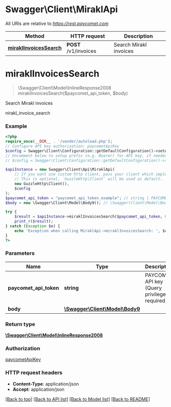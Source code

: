 # Swagger\Client\MiraklApi

All URIs are relative to *https://rest.paycomet.com*

Method | HTTP request | Description
------------- | ------------- | -------------
[**miraklInvoicesSearch**](MiraklApi.md#miraklinvoicessearch) | **POST** /v1/invoices | Search Mirakl invoices

# **miraklInvoicesSearch**
> \Swagger\Client\Model\InlineResponse2008 miraklInvoicesSearch($paycomet_api_token, $body)

Search Mirakl invoices

nirakl_invoice_search

### Example
```php
<?php
require_once(__DIR__ . '/vendor/autoload.php');
// Configure API key authorization: paycometApiKey
$config = Swagger\Client\Configuration::getDefaultConfiguration()->setApiKey('PAYCOMET-API-TOKEN', 'YOUR_API_KEY');
// Uncomment below to setup prefix (e.g. Bearer) for API key, if needed
// $config = Swagger\Client\Configuration::getDefaultConfiguration()->setApiKeyPrefix('PAYCOMET-API-TOKEN', 'Bearer');

$apiInstance = new Swagger\Client\Api\MiraklApi(
    // If you want use custom http client, pass your client which implements `GuzzleHttp\ClientInterface`.
    // This is optional, `GuzzleHttp\Client` will be used as default.
    new GuzzleHttp\Client(),
    $config
);
$paycomet_api_token = "paycomet_api_token_example"; // string | PAYCOMET API key (Query privilege required)
$body = new \Swagger\Client\Model\Body9(); // \Swagger\Client\Model\Body9 | 

try {
    $result = $apiInstance->miraklInvoicesSearch($paycomet_api_token, $body);
    print_r($result);
} catch (Exception $e) {
    echo 'Exception when calling MiraklApi->miraklInvoicesSearch: ', $e->getMessage(), PHP_EOL;
}
?>
```

### Parameters

Name | Type | Description  | Notes
------------- | ------------- | ------------- | -------------
 **paycomet_api_token** | **string**| PAYCOMET API key (Query privilege required) |
 **body** | [**\Swagger\Client\Model\Body9**](../Model/Body9.md)|  | [optional]

### Return type

[**\Swagger\Client\Model\InlineResponse2008**](../Model/InlineResponse2008.md)

### Authorization

[paycometApiKey](../../README.md#paycometApiKey)

### HTTP request headers

 - **Content-Type**: application/json
 - **Accept**: application/json

[[Back to top]](#) [[Back to API list]](../../README.md#documentation-for-api-endpoints) [[Back to Model list]](../../README.md#documentation-for-models) [[Back to README]](../../README.md)

